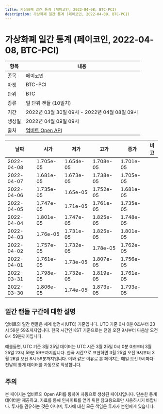 ```yaml
---
title: 가상화폐 일간 통계 (페이코인, 2022-04-08, BTC-PCI)
description: 가상화폐 일간 통계 (페이코인, 2022-04-08, BTC-PCI)
---
```



가상화폐 일간 통계 (페이코인, 2022-04-08, BTC-PCI)
===

|항목|내용|
|--|--|
|종목|페이코인|
|마켓|BTC-PCI|
|단위|BTC|
|종류|일 단위 캔들 (10일치)|
|기간|2022년 03월 30일 09시 - 2022년 04월 08일 09시|
|생성일|2022년 04월 09일 09시|
|출처|[업비트 Open API](https://docs.upbit.com)|


|날짜|시가|저가|고가|종가|비고|
|--|--|--|--|--|--|
|2022-04-08|1.705e-05|1.654e-05|1.708e-05|1.701e-05|    |
|2022-04-07|1.681e-05|1.673e-05|1.738e-05|1.705e-05|    |
|2022-04-06|1.735e-05|1.65e-05|1.752e-05|1.681e-05|    |
|2022-04-05|1.747e-05|1.71e-05|1.761e-05|1.735e-05|    |
|2022-04-04|1.801e-05|1.747e-05|1.825e-05|1.748e-05|    |
|2022-04-03|1.76e-05|1.731e-05|1.825e-05|1.801e-05|    |
|2022-04-02|1.757e-05|1.732e-05|1.78e-05|1.762e-05|    |
|2022-04-01|1.761e-05|1.73e-05|1.807e-05|1.756e-05|    |
|2022-03-31|1.798e-05|1.732e-05|1.819e-05|1.761e-05|    |
|2022-03-30|1.806e-05|1.74e-05|1.873e-05|1.793e-05|    |


일간 캔들 구간에 대한 설명
---


업비트의 일간 캔들은 세계 협정시(UTC) 기준입니다. 
UTC 기준 0시 0분 0초부터 23시 59분 59초까지입니다. 
한국 시간인 KST 기준으로는 전일 오전 9시부터 다음날 오전 8시 59분까지입니다. 


예를들면, UTC 기준 3월 25일 데이터는 UTC 시준 3월 25일 0시 0분 0초부터 3월 25일 23시 59분 59초까지입니다. 
한국 시간으로 표현하면 3월 25일 오전 9시부터 3월 26일 오전 8시 59분까지입니다. 
이와 같은 이유로 본 페이지는 매일 오전 9시마다 전날의 통계 데이터를 자동으로 작성합니다. 


주의
---


본 페이지는 업비트의 Open API를 통하여 자동으로 생성된 페이지입니다. 
단순한 통계 데이터만 제공하고, 자료를 통해 인사이트를 얻기 위한 참고용으로만 사용하시기 바랍니다. 
투자를 권유하는 것은 아니며, 투자에 대한 모든 책임은 투자자 본인에게 있습니다. 
